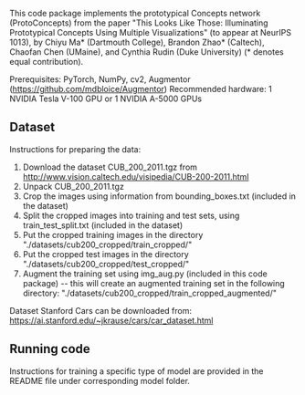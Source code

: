 This code package implements the prototypical Concepts network (ProtoConcepts)
from the paper "This Looks Like Those: Illuminating Prototypical Concepts Using Multiple Visualizations"
(to appear at NeurIPS 1013), by Chiyu Ma* (Dartmouth College), Brandon Zhao* (Caltech),
Chaofan Chen (UMaine), and Cynthia Rudin (Duke University)
(* denotes equal contribution).

Prerequisites: PyTorch, NumPy, cv2, Augmentor (https://github.com/mdbloice/Augmentor)
Recommended hardware: 1 NVIDIA Tesla V-100 GPU or 1 NVIDIA A-5000 GPUs

## Dataset 
Instructions for preparing the data:
1. Download the dataset CUB_200_2011.tgz from http://www.vision.caltech.edu/visipedia/CUB-200-2011.html
3. Unpack CUB_200_2011.tgz
4. Crop the images using information from bounding_boxes.txt (included in the dataset)
5. Split the cropped images into training and test sets, using train_test_split.txt (included in the dataset)
6. Put the cropped training images in the directory "./datasets/cub200_cropped/train_cropped/"
7. Put the cropped test images in the directory "./datasets/cub200_cropped/test_cropped/"
8. Augment the training set using img_aug.py (included in this code package)
   -- this will create an augmented training set in the following directory:
      "./datasets/cub200_cropped/train_cropped_augmented/"

Dataset Stanford Cars can be downloaded from: https://ai.stanford.edu/~jkrause/cars/car_dataset.html

## Running code
Instructions for training a specific type of model are provided in the README file under corresponding model folder. 

